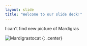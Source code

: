 ```yaml
---
layout: slide
title: "Welcome to our slide deck!"
---
```


I can't find new picture of Mardigras

![Mardigrastocat](https://octodex.github.com/images/Mardigrastocat.png)
{: .center}
